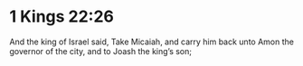 # 1 Kings 22:26

And the king of Israel said, Take Micaiah, and carry him back unto Amon the governor of the city, and to Joash the king’s son;